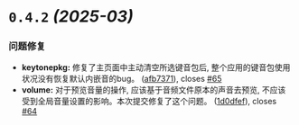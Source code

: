 # `0.4.2` *(2025-03)*

### 问题修复

* **keytonepkg:** 修复了主页面中主动清空所选键音包后, 整个应用的键音包使用状况没有恢复默认内嵌音的bug。 ([afb7371](https://github.com/LuSrackhall/KeyTone/commit/afb73713649423516b13b3bfb2ada8852bbcb6a0)), closes [#65](https://github.com/LuSrackhall/KeyTone/issues/65)
* **volume:** 对于预览音量的操作, 应该基于音频文件原本的声音去预览, 不应该受到全局音量设置的影响。本次提交修复了这个问题。 ([1d0dfef](https://github.com/LuSrackhall/KeyTone/commit/1d0dfeffb8291fb6cd0931815bd7a9272b4c9b0c)), closes [#64](https://github.com/LuSrackhall/KeyTone/issues/64)